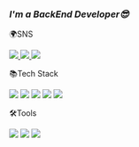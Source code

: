 ### *I'm a BackEnd Developer😎*    

  

🌍SNS

<a href="https://wjjayyy.notion.site/to-the-to-the-0b6901156a1149d1a850dccb213dd0b4">
  <img src="https://img.shields.io/badge/Notion-000000?style=flat-square&logo=Notion&logoColor=white"/>
</a> 
 <a href="https://github.com/dyjeong576">
  <img src="https://img.shields.io/badge/github-181717?style=flat-square&logo=Github&logoColor=white"/>
</a> 
<a href="mailto:dyjeong576@gmail.com">
  <img src="https://img.shields.io/badge/Gmail-EA4335?style=flat-square&logo=Gmail&logoColor=white"/>
</a>

📚Tech Stack

<img src="https://img.shields.io/badge/C++-0599C?style=flat-square&logo=C&logoColor=white"/> <img src="https://img.shields.io/badge/JavaScript-F7DF1E?style=flat-square&logo=JavaScript&logoColor=white"/> <img src="https://img.shields.io/badge/Node.js-339933?style=flat-square&logo=Node.js&logoColor=white"/> <img src="https://img.shields.io/badge/MySQL-4479A1?style=flat-square&logo=MySQL&logoColor=white"/> <img src="https://img.shields.io/badge/AmazonAWS-232F3E?style=flat-square&logo=AmazonAWS&logoColor=white"/>

🛠️Tools

<img src="https://img.shields.io/badge/Slack-4A154B?style=flat-square&logo=Slack&logoColor=white"/> <img src="https://img.shields.io/badge/Swagger-85EA2D?style=flat-square&logo=Swagger&logoColor=white"/> <img src="https://img.shields.io/badge/Postman-FF6C37?style=flat-square&logo=Postman&logoColor=white"/>

